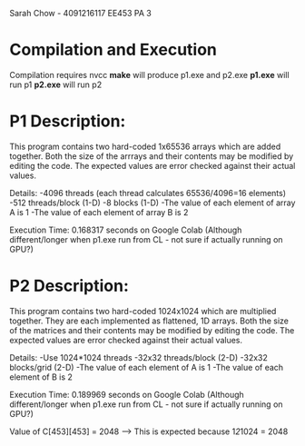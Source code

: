 Sarah Chow - 4091216117
EE453 PA 3

# Compilation and Execution
Compilation requires nvcc
**make** will produce p1.exe and p2.exe
**p1.exe** will run p1
**p2.exe** will run p2

# P1 Description:
This program contains two hard-coded 1x65536 arrays which are added together. Both the size of the arrrays and their contents may be modified by editing the code.
The expected values are error checked against their actual values.

Details:
-4096 threads (each thread calculates 65536/4096=16 elements)
-512 threads/block (1-D)
-8 blocks (1-D)
-The value of each element of array A is 1
-The value of each element of array B is 2

Execution Time: 0.168317 seconds on Google Colab (Although different/longer when p1.exe run from CL - not sure if actually running on GPU?)

# P2 Description:
This program contains two hard-coded 1024x1024 which are multiplied together. They are each implemented as flattened, 1D arrays.
Both the size of the matrices and their contents may be modified by editing the code. The expected values are error checked against their actual values.

Details:
-Use 1024*1024 threads
-32x32 threads/block (2-D)
-32x32 blocks/grid (2-D)
-The value of each element of A is 1
-The value of each element of B is 2

Execution Time: 0.189969 seconds on Google Colab (Although different/longer when p1.exe run from CL - not sure if actually running on GPU?)

Value of C[453][453] = 2048
--> This is expected because 1*2*1024 = 2048
